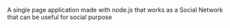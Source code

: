 A single page application made with node.js that works as a Social Network that can be useful for social purpose

